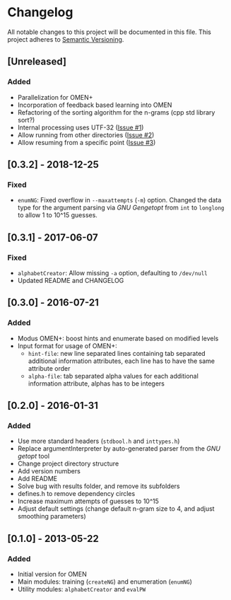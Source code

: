 # Changelog
All notable changes to this project will be documented in this file.
This project adheres to [Semantic Versioning](http://semver.org/).

## [Unreleased]
### Added
- Parallelization for OMEN+
- Incorporation of feedback based learning into OMEN
- Refactoring of the sorting algorithm for the n-grams (cpp std library sort?)
- Internal processing uses UTF-32 ([Issue #1](https://github.com/RUB-SysSec/OMEN/issues/1))
- Allow running from other directories ([Issue #2](https://github.com/RUB-SysSec/OMEN/issues/2))
- Allow resuming from a specific point ([Issue #3](https://github.com/RUB-SysSec/OMEN/issues/3))

## [0.3.2] - 2018-12-25
### Fixed
- `enumNG`: Fixed overflow in `--maxattempts` (`-m`) option. Changed the data type for the argument parsing via *GNU Gengetopt* from `int` to `longlong` to allow 1 to 10^15 guesses.

## [0.3.1] - 2017-06-07
### Fixed
- `alphabetCreator`: Allow missing `-a` option, defaulting to `/dev/null`
- Updated README and CHANGELOG

## [0.3.0] - 2016-07-21
### Added
- Modus OMEN+: boost hints and enumerate based on modified levels
- Input format for usage of OMEN+:
  - `hint-file`: new line separated lines containing tab separated additional information attributes, each line has to have the same attribute order
  - `alpha-file`: tab separated alpha values for each additional information attribute, alphas has to be integers

## [0.2.0] - 2016-01-31
### Added
- Use more standard headers (`stdbool.h` and `inttypes.h`)
- Replace argumentInterpreter by auto-generated parser from the *GNU getopt* tool
- Change project directory structure
- Add version numbers
- Add README
- Solve bug with results folder, and remove its subfolders
- defines.h to remove dependency circles
- Increase maximum attempts of guesses to 10^15
- Adjust default settings (change default n-gram size to 4, and adjust smoothing parameters)

## [0.1.0] - 2013-05-22
### Added
- Initial version for OMEN
- Main modules: training (`createNG`) and enumeration (`enumNG`)
- Utility modules: `alphabetCreator` and `evalPW`
